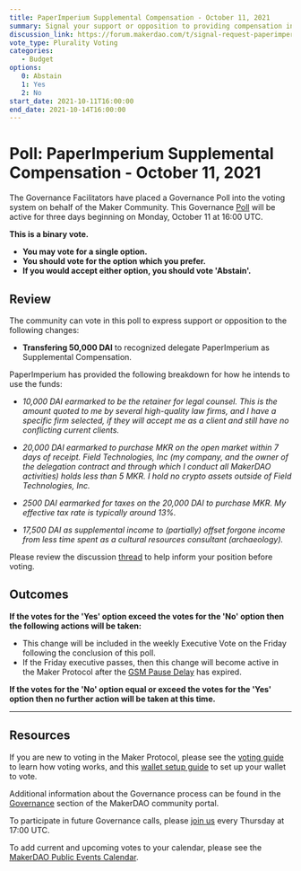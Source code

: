 ```yaml
---
title: PaperImperium Supplemental Compensation - October 11, 2021
summary: Signal your support or opposition to providing compensation in the amount of 50,000 DAI to recognized delegate PaperImperium.
discussion_link: https://forum.makerdao.com/t/signal-request-paperimperium-supplemental-compensation/10454
vote_type: Plurality Voting
categories:
   - Budget
options:
   0: Abstain
   1: Yes
   2: No
start_date: 2021-10-11T16:00:00
end_date: 2021-10-14T16:00:00
---
```

# Poll: PaperImperium Supplemental Compensation - October 11, 2021

The Governance Facilitators have placed a Governance Poll into the voting system on behalf of the Maker Community. This Governance [Poll](https://community-development.makerdao.com/en/learn/governance/on-chain-gov) will be active for three days beginning on Monday, October 11 at 16:00 UTC.

**This is a binary vote.** 
- **You may vote for a single option.** 
- **You should vote for the option which you prefer.**
- **If you would accept either option, you should vote 'Abstain'.**

## Review

The community can vote in this poll to express support or opposition to the following changes: 
* **Transfering 50,000 DAI** to recognized delegate PaperImperium as Supplemental Compensation. 

PaperImperium has provided the following breakdown for how he intends to use the funds:

- *10,000 DAI earmarked to be the retainer for legal counsel. This is the amount quoted to me by several high-quality law firms, and I have a specific firm selected, if they will accept me as a client and still have no conflicting current clients.*

- *20,000 DAI earmarked to purchase MKR on the open market within 7 days of receipt. Field Technologies, Inc (my company, and the owner of the delegation contract and through which I conduct all MakerDAO activities) holds less than 5 MKR. I hold no crypto assets outside of Field Technologies, Inc.*

- *2500 DAI earmarked for taxes on the 20,000 DAI to purchase MKR. My effective tax rate is typically around 13%.*

- *17,500 DAI as supplemental income to (partially) offset forgone income from less time spent as a cultural resources consultant (archaeology).*

Please review the discussion [thread](https://forum.makerdao.com/t/signal-request-paperimperium-supplemental-compensation/10454) to help inform your position before voting.

## Outcomes

**If the votes for the 'Yes' option exceed the votes for the 'No' option then the following actions will be taken:**
* This change will be included in the weekly Executive Vote on the Friday following the conclusion of this poll.
* If the Friday executive passes, then this change will become active in the Maker Protocol after the [GSM Pause Delay](https://community-development.makerdao.com/en/learn/governance/param-gsm-pause-delay) has expired.

**If the votes for the 'No' option equal or exceed the votes for the 'Yes' option then no further action will be taken at this time.**

---

## Resources

If you are new to voting in the Maker Protocol, please see the [voting guide](https://community-development.makerdao.com/en/learn/governance/how-voting-works/) to learn how voting works, and this [wallet setup guide](https://community-development.makerdao.com/en/learn/governance/voting-setup/) to set up your wallet to vote.

Additional information about the Governance process can be found in the [Governance](https://community-development.makerdao.com/en/learn/governance) section of the MakerDAO community portal.

To participate in future Governance calls, please [join us](https://github.com/makerdao/community/tree/master/governance/governance-and-risk-meetings) every Thursday at 17:00 UTC.

To add current and upcoming votes to your calendar, please see the [MakerDAO Public Events Calendar](https://calendar.google.com/calendar/embed?src=makerdao.com_3efhm2ghipksegl009ktniomdk%40group.calendar.google.com&ctz=UTC&mode=week&showCalendars=0&showPrint=0).
